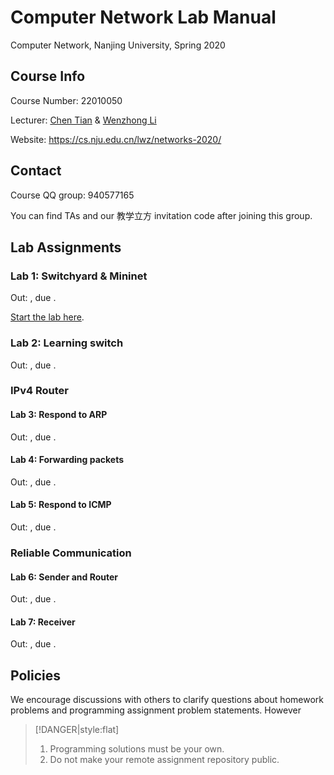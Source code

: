 # Computer Network Lab Manual

Computer Network, Nanjing University, Spring 2020

## Course Info

Course Number: 22010050

Lecturer: [Chen Tian](https://cs.nju.edu.cn/tianchen/) & [Wenzhong Li](https://cs.nju.edu.cn/lwz/)

Website: https://cs.nju.edu.cn/lwz/networks-2020/

## Contact

Course QQ group: 940577165

You can find TAs and our 教学立方 invitation code after joining this group.

## Lab Assignments

### Lab 1: Switchyard & Mininet

Out: , due .

[Start the lab here](./content/ch01/lab-1.md).

### Lab 2: Learning switch

Out: , due .

### IPv4 Router

#### Lab 3: Respond to ARP

Out: , due .

#### Lab 4: Forwarding packets

Out: , due .

#### Lab 5: Respond to ICMP

Out: , due .

### Reliable Communication

#### Lab 6: Sender and Router

Out: , due .

#### Lab 7: Receiver

Out: , due .

## Policies

We encourage discussions with others to clarify questions about homework problems and programming assignment problem statements. However

> [!DANGER|style:flat]
> 1. Programming solutions must be your own.
> 2. Do not make your remote assignment repository public.
